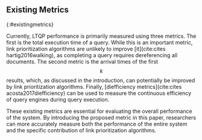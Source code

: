 ## Existing Metrics
{:#existingmetrics}

Currently, LTQP performance is primarily measured using three metrics. 
The first is the total execution time of a query. While this is an important metric, link prioritization algorithms are unlikely to improve [it](cite:cites hartig2016walking), as completing a query requires dereferencing all documents. 
The second metric is the arrival times of the first $$ k $$ results, which, as discussed in the introduction, can potentially be improved by link prioritization algorithms.
Finally, [diefficiency metrics](cite:cites acosta2017diefficiency) can be used to measure the continuous efficiency of query engines during query execution.

These existing metrics are essential for evaluating the overall performance of the system. 
By introducing the proposed metric in this paper, researchers can more accurately measure both the performance of the entire system and the specific contribution of link prioritization algorithms.
<!-- 1. Talk about existing metrics used for comparison (short)
    1. Total execution time
    2. Diefficiency
    3. First $$ k $$ result arrival times
2. Discuss that these metrics are complementary and combining the proposed metric with these metrics will give a clear idea of performance. -->